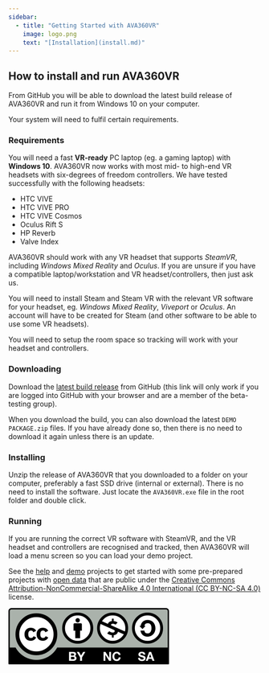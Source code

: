 ```yaml
---
sidebar:
  - title: "Getting Started with AVA360VR"
    image: logo.png 
    text: "[Installation](install.md)"
---
```


## How to install and run AVA360VR

From GitHub you will be able to download the latest build release of AVA360VR and run it from Windows 10 on your computer.

Your system will need to fulfil certain requirements.

### Requirements

You will need a fast **VR-ready** PC laptop (eg. a gaming laptop) with **Windows 10**. AVA360VR now works with most mid- to high-end VR headsets with six-degrees of freedom controllers. We have tested successfully with the following headsets:
- HTC VIVE
- HTC VIVE PRO
- HTC VIVE Cosmos
- Oculus Rift S
- HP Reverb
- Valve Index

AVA360VR should work with any VR headset that supports _SteamVR_, including _Windows Mixed Reality_ and _Oculus_. If you are unsure if you have a compatible laptop/workstation and VR headset/controllers, then just ask us.

You will need to install Steam and Steam VR with the relevant VR software for your headset, eg. _Windows Mixed Reality_, _Viveport_ or _Oculus_. An account will have to be created for Steam (and other software to be able to use some VR headsets).

You will need to setup the room space so tracking will work with your headset and controllers.

### Downloading

Download the [latest build release](https://github.com/BigSoftVideo/AVA360VR-beta-testing/releases) from GitHub (this link will only work if you are logged into GitHub with your browser and are a member of the beta-testing group).

When you download the build, you can also download the latest `DEMO PACKAGE.zip` files. If you have already done so, then there is no need to download it again unless there is an update.

### Installing

Unzip the release of AVA360VR that you downloaded to a folder on your computer, preferably a fast SSD drive (internal or external). There is no need to install the software. Just locate the `AVA360VR.exe` file in the root folder and double click.

### Running

If you are running the correct VR software with SteamVR, and the VR headset and controllers are recognised and tracked, then AVA360VR will load a menu screen so you can load your demo project.

See the [help](help.md) and [demo](demo.md) projects to get started with some pre-prepared projects with [open data](https://wiki.creativecommons.org/wiki/data) that are public under the [Creative Commons Attribution-NonCommercial-ShareAlike 4.0 International (CC BY-NC-SA 4.0)](http://creativecommons.org/licenses/by-nc-sa/4.0/) license.

![](images/Cc-by-nc-sa_icon.svg.png)
